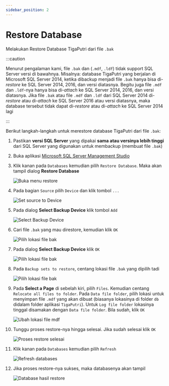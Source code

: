 ```yaml
---
sidebar_position: 2
---
```


# Restore Database

Melakukan Restore Database TigaPutri dari file `.bak`

:::caution

Menurut pengalaman kami, file `.bak` dan (`.mdf`, `.ldf`) tidak support SQL Server versi di bawahnya. Misalnya: database TigaPutri yang berjalan di Microsoft SQL Server 2014, ketika dibackup menjadi file `.bak` hanya bisa di-_restore_ ke SQL Server 2014, 2016, dan versi diatasnya. Begitu juga file `.mdf` dan `.ldf`-nya hanya bisa di-_attach_ ke SQL Server 2014, 2016, dan versi diatasnya. Jika file `.bak` atau file `.mdf` dan `.ldf` dari SQL Server 2014 di-_restore_ atau di-_attach_ ke SQL Server 2016 atau versi diatasnya, maka database tersebut tidak dapat di-_restore_ atau di-_attach_ ke SQL Server 2014 lagi

:::

Berikut langkah-langkah untuk merestore database TigaPutri dari file `.bak`:

1. Pastikan **versi SQL Server** yang dipakai **sama atau versinya lebih tinggi** dari SQL Server yang digunakan untuk membackup (membuat file `.bak`)

2. Buka aplikasi <a href="/docs/software-pendukung/sql-server/buka-ssms" target="_blank">Microsoft SQL Server Management Studio</a>

3. Klik kanan pada `Databases` kemudian pilih `Restore Database`. Maka akan tampil dialog **Restore Database**

    ![Buka menu restore](/img/restore/1.png)

4. Pada bagian `Source` pilih `Device` dan klik tombol `...`

    ![Set source to Device](/img/restore/2.png)

5. Pada dialog **Select Backup Device** klik tombol `Add`

    ![Select Backup Device](/img/restore/3.png)

6. Cari file `.bak` yang mau direstore, kemudian klik `OK`

    ![Pilih lokasi file bak](/img/restore/4.png)

7. Pada dialog **Select Backup Device** klik `OK`

    ![Pilih lokasi file bak](/img/restore/5.png)

8. Pada `Backup sets to restore`, centang lokasi file `.bak` yang dipilih tadi

    ![Pilih lokasi file bak](/img/restore/6.png)

9. Pada **Select a Page** di sebelah kiri, pilih `Files`. Kemudian centang `Relocate all files to folder`. Pada `Data file folder`, pilih lokasi untuk menyimpan file `.mdf` yang akan dibuat (biasanya lokasinya di folder `db` didalam folder aplikasi `TigaPutri`). Untuk `Log file folder` lokasinya tinggal disamakan dengan `Data file folder`. Bila sudah, klik `OK`

    ![Ubah lokasi file mdf](/img/restore/7.png)

10. Tunggu proses restore-nya hingga selesai. Jika sudah selesai klik `OK`

    ![Proses restore selesai](/img/restore/8.png)

11. Klik kanan pada `Databases` kemudian pilih `Refresh`

    ![Refresh databases](/img/restore/9.png)

12. Jika proses restore-nya sukses, maka databasenya akan tampil

    ![Database hasil restore](/img/restore/10.png)
